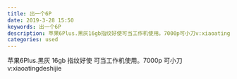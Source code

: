 ```yaml
---
title: 出一个6P
date: 2019-3-28 15:50
keywords: 出一个6P
description: 苹果6Plus.黑灰16gb指纹好使可当工作机使用。7000p可小刀v:xiaoatingdeshijie
categories: used
---
```

<td class="t_f" id="postmessage_3329751">

苹果6Plus.黑灰 16gb 指纹好使 可当工作机使用。7000p 可小刀 v:xiaoatingdeshijie</td>

